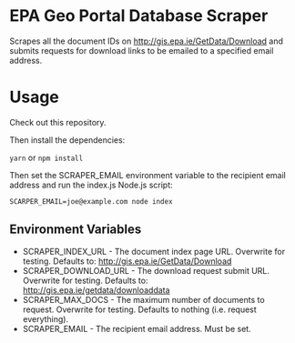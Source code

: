 # EPA Geo Portal Database Scraper

Scrapes all the document IDs on http://gis.epa.ie/GetData/Download and submits requests for download links to be emailed to a specified email address.

# Usage

Check out this repository.

Then install the dependencies:

`yarn` or `npm install`

Then set the SCRAPER_EMAIL environment variable to the recipient email address and run the index.js Node.js script:

`SCARPER_EMAIL=joe@example.com node index`

## Environment Variables

* SCRAPER_INDEX_URL - The document index page URL. Overwrite for testing. Defaults to: http://gis.epa.ie/GetData/Download
* SCRAPER_DOWNLOAD_URL - The download request submit URL. Overwrite for testing. Defaults to: http://gis.epa.ie/getdata/downloaddata
* SCRAPER_MAX_DOCS - The maximum number of documents to request. Overwrite for testing. Defaults to nothing (i.e. request everything).
* SCRAPER_EMAIL - The recipient email address. Must be set.
